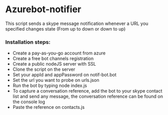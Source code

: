 # Azurebot-notifier

This script sends a skype message notification whenever a URL you specified changes  state (From up to down or down to up)

### Installation steps:
* Create a pay-as-you-go account from azure
* Create a free bot channels registration
* Create a public nodeJS server with SSL
* Clone the script on the server
* Set your appId and appPassword on notif-bot.bot
* Set the url you want to probe on urls.json
* Run the bot by typing node index.js
* To capture a conversation reference, 
add the bot to your skype contact list
and send any message, the conversation reference
can be found on the console log
* Paste the reference on contacts.js
